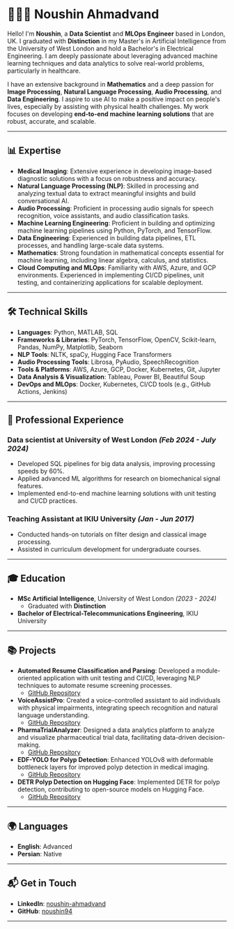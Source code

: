 # 👩🏻‍💻 Noushin Ahmadvand

Hello! I'm **Noushin**, a **Data Scientist** and **MLOps Engineer** based in London, UK. I graduated with **Distinction** in my Master's in Artificial Intelligence from the University of West London and hold a Bachelor's in Electrical Engineering. I am deeply passionate about leveraging advanced machine learning techniques and data analytics to solve real-world problems, particularly in healthcare.

I have an extensive background in **Mathematics** and a deep passion for **Image Processing**, **Natural Language Processing**, **Audio Processing**, and **Data Engineering**. I aspire to use AI to make a positive impact on people's lives, especially by assisting with physical health challenges. My work focuses on developing **end-to-end machine learning solutions** that are robust, accurate, and scalable.

---

## 📊 Expertise

- **Medical Imaging**: Extensive experience in developing image-based diagnostic solutions with a focus on robustness and accuracy.
- **Natural Language Processing (NLP)**: Skilled in processing and analyzing textual data to extract meaningful insights and build conversational AI.
- **Audio Processing**: Proficient in processing audio signals for speech recognition, voice assistants, and audio classification tasks.
- **Machine Learning Engineering**: Proficient in building and optimizing machine learning pipelines using Python, PyTorch, and TensorFlow.
- **Data Engineering**: Experienced in building data pipelines, ETL processes, and handling large-scale data systems.
- **Mathematics**: Strong foundation in mathematical concepts essential for machine learning, including linear algebra, calculus, and statistics.
- **Cloud Computing and MLOps**: Familiarity with AWS, Azure, and GCP environments. Experienced in implementing CI/CD pipelines, unit testing, and containerizing applications for scalable deployment.

---

## 🛠 Technical Skills

- **Languages**: Python, MATLAB, SQL
- **Frameworks & Libraries**: PyTorch, TensorFlow, OpenCV, Scikit-learn, Pandas, NumPy, Matplotlib, Seaborn
- **NLP Tools**: NLTK, spaCy, Hugging Face Transformers
- **Audio Processing Tools**: Librosa, PyAudio, SpeechRecognition
- **Tools & Platforms**: AWS, Azure, GCP, Docker, Kubernetes, Git, Jupyter
- **Data Analysis & Visualization**: Tableau, Power BI, Beautiful Soup
- **DevOps and MLOps**: Docker, Kubernetes, CI/CD tools (e.g., GitHub Actions, Jenkins)

---

## 💼 Professional Experience

### Data scientist at University of West London *(Feb 2024 - July 2024)*

- Developed SQL pipelines for big data analysis, improving processing speeds by 60%.
- Applied advanced ML algorithms for research on biomechanical signal features.
- Implemented end-to-end machine learning solutions with unit testing and CI/CD practices.

### Teaching Assistant at IKIU University *(Jan - Jun 2017)*

- Conducted hands-on tutorials on filter design and classical image processing.
- Assisted in curriculum development for undergraduate courses.

---

## 🎓 Education

- **MSc Artificial Intelligence**, University of West London *(2023 - 2024)*
  - Graduated with **Distinction**
- **Bachelor of Electrical-Telecommunications Engineering**, IKIU University

---

## 📚 Projects

- **Automated Resume Classification and Parsing**: Developed a module-oriented application with unit testing and CI/CD, leveraging NLP techniques to automate resume screening processes.
  - [GitHub Repository](https://github.com/noushin94/resume_parser_classifier)
- **VoiceAssistPro**: Created a voice-controlled assistant to aid individuals with physical impairments, integrating speech recognition and natural language understanding.
  - [GitHub Repository](https://github.com/noushin94/VoiceAssistPro)
- **PharmaTrialAnalyzer**: Designed a data analytics platform to analyze and visualize pharmaceutical trial data, facilitating data-driven decision-making.
  - [GitHub Repository](https://github.com/noushin94/PharmaTrialAnalyzer)
- **EDF-YOLO for Polyp Detection**: Enhanced YOLOv8 with deformable bottleneck layers for improved polyp detection in medical imaging.
  - [GitHub Repository](https://github.com/noushin94/EDF-YOLO-for-polyp-detection)
- **DETR Polyp Detection on Hugging Face**: Implemented DETR for polyp detection, contributing to open-source models on Hugging Face.
  - [GitHub Repository](https://github.com/noushin94/DETR_polypdetection_hugging_face_public)

---

## 🌍 Languages

- **English**: Advanced
- **Persian**: Native

---

## 📬 Get in Touch

- **LinkedIn**: [noushin-ahmadvand](https://www.linkedin.com/in/noushin-ahmadvand)
- **GitHub**: [noushin94](https://github.com/noushin94)

---

